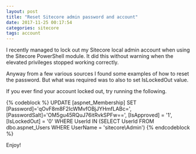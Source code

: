 ```yaml
---
layout: post
title: "Reset Sitecore admin password and account"
date: 2017-11-25 00:17:54
categories: sitecore
tags: account
---
```

I recently managed to lock out my Sitecore local admin account when using the Sitecore PowerShell module. It did this without warning when the elevated privileges stopped working correctly.

Anyway from a few various sources I found some examples of how to reset the password. But what was required was to also to set IsLockedOut value. 

If you ever find your account locked out, try running the following.

<!-- more -->

{% codeblock %}
UPDATE [aspnet_Membership] 
SET 
[Password]='qOvF8m8F2IcWMvfOBjJYHmfLABc=', 
[PasswordSalt]='OM5gu45RQuJ76itRvkSPFw==', 
[IsApproved] = '1', 
[IsLockedOut] = '0'
WHERE UserId IN (SELECT UserId FROM dbo.aspnet_Users WHERE UserName = 'sitecore\Admin') 
{% endcodeblock %}

Enjoy!